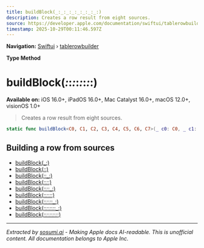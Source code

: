 ```yaml
---
title: buildBlock(_:_:_:_:_:_:_:_:)
description: Creates a row result from eight sources.
source: https://developer.apple.com/documentation/swiftui/tablerowbuilder/buildblock(_:_:_:_:_:_:_:_:)
timestamp: 2025-10-29T00:11:46.597Z
---
```


**Navigation:** [Swiftui](/documentation/swiftui) › [tablerowbuilder](/documentation/swiftui/tablerowbuilder)

**Type Method**

# buildBlock(_:_:_:_:_:_:_:_:)

**Available on:** iOS 16.0+, iPadOS 16.0+, Mac Catalyst 16.0+, macOS 12.0+, visionOS 1.0+

> Creates a row result from eight sources.

```swift
static func buildBlock<C0, C1, C2, C3, C4, C5, C6, C7>(_ c0: C0, _ c1: C1, _ c2: C2, _ c3: C3, _ c4: C4, _ c5: C5, _ c6: C6, _ c7: C7) -> TupleTableRowContent<Value, (C0, C1, C2, C3, C4, C5, C6, C7)> where Value == C0.TableRowValue, C0 : TableRowContent, C1 : TableRowContent, C2 : TableRowContent, C3 : TableRowContent, C4 : TableRowContent, C5 : TableRowContent, C6 : TableRowContent, C7 : TableRowContent, C0.TableRowValue == C1.TableRowValue, C1.TableRowValue == C2.TableRowValue, C2.TableRowValue == C3.TableRowValue, C3.TableRowValue == C4.TableRowValue, C4.TableRowValue == C5.TableRowValue, C5.TableRowValue == C6.TableRowValue, C6.TableRowValue == C7.TableRowValue
```

## Building a row from sources

- [buildBlock(_:)](/documentation/swiftui/tablerowbuilder/buildblock(_:))
- [buildBlock(_:_:)](/documentation/swiftui/tablerowbuilder/buildblock(_:_:))
- [buildBlock(_:_:_:)](/documentation/swiftui/tablerowbuilder/buildblock(_:_:_:))
- [buildBlock(_:_:_:_:)](/documentation/swiftui/tablerowbuilder/buildblock(_:_:_:_:))
- [buildBlock(_:_:_:_:_:)](/documentation/swiftui/tablerowbuilder/buildblock(_:_:_:_:_:))
- [buildBlock(_:_:_:_:_:_:)](/documentation/swiftui/tablerowbuilder/buildblock(_:_:_:_:_:_:))
- [buildBlock(_:_:_:_:_:_:_:)](/documentation/swiftui/tablerowbuilder/buildblock(_:_:_:_:_:_:_:))
- [buildBlock(_:_:_:_:_:_:_:_:_:)](/documentation/swiftui/tablerowbuilder/buildblock(_:_:_:_:_:_:_:_:_:))
- [buildBlock(_:_:_:_:_:_:_:_:_:_:)](/documentation/swiftui/tablerowbuilder/buildblock(_:_:_:_:_:_:_:_:_:_:))

---

*Extracted by [sosumi.ai](https://sosumi.ai) - Making Apple docs AI-readable.*
*This is unofficial content. All documentation belongs to Apple Inc.*
